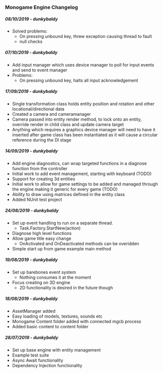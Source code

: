 ### Monogame Engine Changelog

##### 08/10/2019 - dunkybaldy
* Solved problems:
	* On pressing unbound key, threw exception causing thread to fault
	* null checks

##### 07/10/2019 - dunkybaldy
* Add input manager which uses device manager to poll for input events and send to event manager
* Problems:
	* On pressing unbound key, halts all input acknowledgement

##### 17/09/2019 - dunkybaldy
* Single transformation class holds entity position and rotation and other locational/directional data
* Created a camera and cameramanager
* Camera passed into entity render method, to lock onto an entity, override render in child class and update camera target
* Anything which requires a graphics device manager will need to have it inserted after game class has been instantiated as it will cause a circular reference during the DI stage

##### 14/09/2019 - dunkybaldy
* Add engine diagnostics, can wrap targeted functions in a diagnose function from the controller
* Initial work to add event management, starting with keyboard (TODO)
* Support for creating 3d entities
* Initial work to allow for game settings to be added and managed through the engine making it generic for every game (TODO)
* Ability to draw using matrices defined in the entity class
* Added NUnit test project

##### 24/08/2019 - dunkybaldy
* Set up event handling to run on a separate thread.
  * Task.Factory.StartNew(action)
* Diagnose high level functions
* Allow game title easy change
  * OnActivated and OnDeactivated methods can be overidden
* Simple start up from game example main method

##### 19/08/2019 - dunkybaldy
* Set up barebones event system
  * Nothing consumes it at the moment
* Focus creating on 3D engine
  * 2D functionality is desired in the future though

##### 18/08/2019 - dunkybaldy
* AssetManager added
* Easy loading of models, textures, sounds etc
* Monogame Content folder added with connected mgcb process
* Added basic content to content folder

##### 28/07/2019 - dunkybaldy
* Set up base engine with entity management
* Example test suite
* Async Await functionality
* Dependency Injection functionality